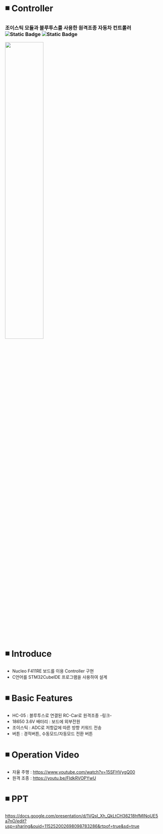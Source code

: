 # ◾ Controller
<h3> 조이스틱 모듈과 블루투스를 사용한 원격조종 자동차 컨트롤러 <img alt="Static Badge" src="https://img.shields.io/badge/C-00599C"> <img alt="Static Badge" src="https://img.shields.io/badge/STM32-2ECCFA"> 
</h3>
<img src = "https://github.com/user-attachments/assets/9c7252f0-f630-4cd5-9afd-28962c2012e7" width="50%" height="50%">

# ◾ Introduce
* Nucleo F411RE 보드를 이용 Controller 구현
* C언어를 STM32CubeIDE 프로그램을 사용하여 설계

# ◾ Basic Features
* HC-05 : 블루투스로 연결된 RC-Car로 원격조종 -링크-
* 18650 3.6V 배터리 : 보드에 외부전원
* 조이스틱 : ADC로 저항값에 따른 방향 키워드 전송
* 버튼 : 경적버튼, 수동모드/자동모드 전환 버튼

# ◾ Operation Video
* 자율 주행 : https://www.youtube.com/watch?v=15SFHVygQ00
* 원격 조종 : https://youtu.be/FIdkRVOPYwU

# ◾ PPT
https://docs.google.com/presentation/d/1VQsI_Xh_QkLtCH36218hfMINoUE5a7nO/edit?usp=sharing&ouid=115252002698098783286&rtpof=true&sd=true
